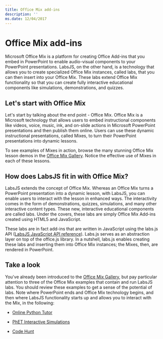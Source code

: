 ```yaml
---
title: Office Mix add-ins
description: ''
ms.date: 12/04/2017
---
```


# Office Mix add-ins




Microsoft Office Mix is a platform for creating Office Add-ins that you embed in PowerPoint to enable audio-visual components to your PowerPoint presentations. LabsJS, on the other hand, is a technology that allows you to create specialized Office Mix instances, called labs, that you can then insert into your Office Mix. These labs extend Office Mix functionality so that you can create fully interactive educational components like simulations, demonstrations, and quizzes.

## Let's start with Office Mix

Let's start by talking about the end point - Office Mix. Office Mix is a Microsoft technology that allows users to embed instructional components like videos, voice, music, ink, and on-slide actions in Microsoft PowerPoint presentations and then publish them online. Users can use these dynamic instructional presentations, called Mixes, to turn their PowerPoint presentations into dynamic lessons.

To see examples of Mixes in action, browse the many stunning Office Mix lesson demos in the [Office Mix Gallery](https://mix.office.com/Gallery). Notice the effective use of Mixes in each of these lessons.


## How does LabsJS fit in with Office Mix?

LabsJS extends the concept of Office Mix. Whereas an Office Mix turns a PowerPoint presentation into a dynamic lesson, with LabsJS, you can enable users to interact with the lesson in enhanced ways. The interactivity comes in the form of demonstrations, quizzes, simulations, and many other interactive content types. These new, interactive educational components are called labs. Under the covers, these labs are simply Office Mix Add-ins created using HTML5 and JavaScript.

These labs are in fact add-ins that are written in JavaScript using the labs.js API ([LabsJS JavaScript API reference](https://dev.office.com/reference/add-ins/office-mix/labsjs-javascript-api-reference)). Labs.js serves as an abstraction layer on top of the office.js library. In a nutshell, labs.js enables creating these labs and inserting them into Office Mix instances; the Mixes, then, are rendered in PowerPoint.


## Take a look

You've already been introduced to the [Office Mix Gallery](https://mix.office.com/Gallery), but pay particular attention to three of the Office Mix examples that contain and run LabsJS labs. You should review these examples to get a sense of the potential of labs. Note where PowerPoint ends and Office Mix technology begins, and then where LabsJS functionality starts up and allows you to interact with the Mix, in the following:


- [Online Python Tutor](https://mix.office.com/watch/1tkuqw9i7m4jr)
    
- [PhET Interactive Simulations](https://mix.office.com/watch/obibkt80fj52)
    
- [Code Hunt](https://mix.office.com/watch/q4tnp5au9mbo)
    

